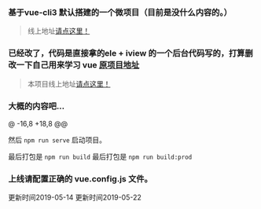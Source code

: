 ### 基于vue-cli3 默认搭建的一个微项目（目前是没什么内容的。）

> 线上地址[请点这里！](https://qq23kou.github.io/test/)
### 已经改了，代码是直接拿的ele + iview 的一个后台代码写的，打算删改一下自己用来学习 vue  [原项目地址](https://github.com/PanJiaChen/vue-element-admin/blob/master/README.zh-CN.md)

> 本项目线上地址[请点这里！](https://qq23kou.github.io/test/)

### 大概的内容吧...

@ -16,8 +18,8 @@

然后 `npm run serve`  启动项目。

最后打包是 `npm run build`
最后打包是 `npm run build:prod`

### 上线请配置正确的 vue.config.js 文件。

更新时间2019-05-14
更新时间2019-05-22
